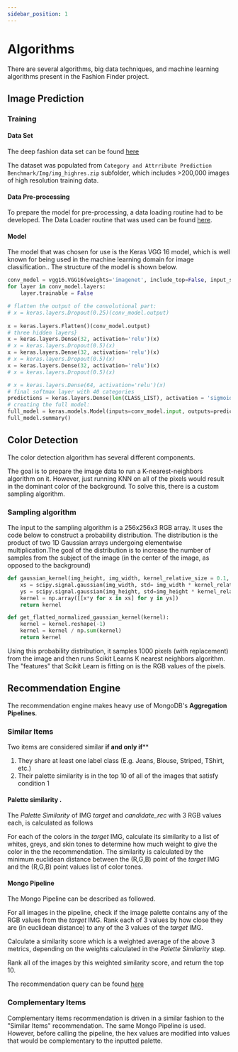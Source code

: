 ```yaml
---
sidebar_position: 1
---
```


# Algorithms
There are several algorithms, big data techniques, and machine learning algorithms present in the Fashion Finder project.

## Image Prediction

### Training

#### Data Set
The deep fashion data set can be found [here](https://drive.google.com/drive/folders/0B7EVK8r0v71pQ2FuZ0k0QnhBQnc?resourcekey=0-NWldFxSChFuCpK4nzAIGsg)

The dataset was populated from `Category and Attrribute Prediction Benchmark/Img/img_highres.zip` subfolder, which includes >200,000 images of high resolution training data.

#### Data Pre-processing
To prepare the model for pre-processing, a data loading routine had to be developed. The Data Loader routine that was used can be found [here](../../../model/src/ModelTraining3.ipynb). 
#### Model
The model that was chosen for use is the Keras VGG 16 model, which is well known for being used in the machine learning domain for image classification..
The structure of the model is shown below.
```python
conv_model = vgg16.VGG16(weights='imagenet', include_top=False, input_shape=(224,224,3))
for layer in conv_model.layers:
    layer.trainable = False

# flatten the output of the convolutional part:
# x = keras.layers.Dropout(0.25)(conv_model.output)
 
x = keras.layers.Flatten()(conv_model.output)
# three hidden layers}
x = keras.layers.Dense(32, activation='relu')(x)
# x = keras.layers.Dropout(0.5)(x)
x = keras.layers.Dense(32, activation='relu')(x)
# x = keras.layers.Dropout(0.5)(x)
x = keras.layers.Dense(32, activation='relu')(x)
# x = keras.layers.Dropout(0.5)(x)

# x = keras.layers.Dense(64, activation='relu')(x)
# final softmax layer with 40 categories
predictions = keras.layers.Dense(len(CLASS_LIST), activation = 'sigmoid')(x)
# creating the full model:
full_model = keras.models.Model(inputs=conv_model.input, outputs=predictions)
full_model.summary()

```
## Color Detection
The color detection algorithm has several different components. 

The goal is to prepare the image data to run a K-nearest-neighbors algorithm on it. However, just running KNN on all of the pixels would result in the dominant color of the background. To solve this, there is a custom sampling algorithm.

### Sampling algorithm
The input to the sampling algorithm is a 256x256x3 RGB array. It uses the code below to construct a probability distribution. The distribution is the product of two 1D Gaussian arrays undergoing elementwise multiplication.The goal of the distribution is to increase the number of samples from the subject of the image (in the center of the image, as opposed to the background)
```python
def gaussian_kernel(img_height, img_width, kernel_relative_size = 0.1, verbose=False):
    xs = scipy.signal.gaussian(img_width, std= img_width * kernel_relative_size)
    ys = scipy.signal.gaussian(img_height, std=img_height * kernel_relative_size)
    kernel = np.array([[x*y for x in xs] for y in ys])
    return kernel

def get_flatted_normalized_gaussian_kernel(kernel):
    kernel = kernel.reshape(-1)
    kernel = kernel / np.sum(kernel)
    return kernel 
```

Using this probability distribution, it samples 1000 pixels (with replacement) from the image and then runs Scikit Learns K nearest neighbors algorithm. The "features" that Scikit Learn is fitting on is the RGB values of the pixels.

## Recommendation Engine

The recommendation engine makes heavy use of MongoDB's **Aggregation Pipelines**. 

### Similar Items
Two items are considered similar **if and only if****
1. They share at least one label class (E.g. Jeans, Blouse, Striped, TShirt, etc.)
2. Their palette similarity is in the top 10 of all of the images that satisfy condition 1

#### Palette similarity .

The _Palette Similarity_ of IMG _target_ and _candidate_rec_ with 3 RGB values each, is calculated as follows

For each of the colors in the _target_ IMG, calculate its similarity to a list of whites, greys, and skin tones to determine how much weight to give the color in the the recommendation. The similarity is calculated by the minimum euclidean distance between the (R,G,B) point of the _target_ IMG and the (R,G,B) point values list of color tones.

#### Mongo Pipeline
The Mongo Pipeline can be described as followed.

For all images in the pipeline, check if the image palette contains any of the RGB values from the _target_ IMG. Rank each of 3 values by how close they are (in euclidean distance) to any of the 3 values of the _target_ IMG.

Calculate a similarity score which is a weighted average of the above 3 metrics, depending on the weights calculated in the _Palette Similarity_ step.

Rank all of the images by this weighted similarity score, and return the top 10.

The recommendation query can be found [here](../../../FashionFinderDjango/FashionFinder/ImgPredMicroservice/upload_piece_to_mongo.py#L96)


### Complementary Items

Complementary items recommendation is driven in a similar fashion to the "Similar Items" recommendation. The same Mongo Pipeline is used. However, before calling the pipeline, the hex values are modified into values that would be complementary to the inputted palette.
